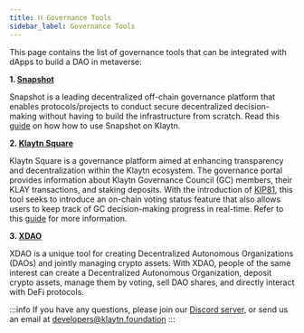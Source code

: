 ```yaml
---
title: ⛓ Governance Tools
sidebar_label: Governance Tools
---
```


This page contains the list of governance tools that can be integrated with dApps to build a DAO in metaverse: 

**1. [Snapshot](https://docs.snapshot.org/)**

Snapshot is a leading decentralized off-chain governance platform that enables protocols/projects to conduct secure decentralized decision-making without having to build the infrastructure from scratch. Read this [guide](https://medium.com/klaytn/using-snapshot-for-your-klaytn-project-governance-1ced3ff6244) on how how to use Snapshot on Klaytn. 

**2. [Klaytn Square](https://square.klaytn.foundation/Home)**

Klaytn Square is a governance platform aimed at enhancing transparency and decentralization within the Klaytn ecosystem. The governance portal provides information about Klaytn Governance Council (GC) members, their KLAY transactions, and staking deposits. With the introduction of [KIP81](https://kips.klaytn.foundation/KIPs/kip-81), this tool seeks to introduce an on-chain voting status feature that also allows users to keep track of GC decision-making progress in real-time. Refer to this [guide](https://medium.com/klaytn/klaytn-square-beta-is-now-available-4038aa9cb8d9) for more information.

**3. [XDAO](https://docs.xdao.app/)**

XDAO is a unique tool for creating Decentralized Autonomous Organizations (DAOs) and jointly managing crypto assets. With XDAO, people of the same interest can create a Decentralized Autonomous Organization, deposit crypto assets, manage them by voting, sell DAO shares, and directly interact with DeFi protocols. 


:::info
If you have any questions, please join our [Discord server](https://discord.io/KlaytnOfficial), or send us an email at developers@klaytn.foundation
:::


